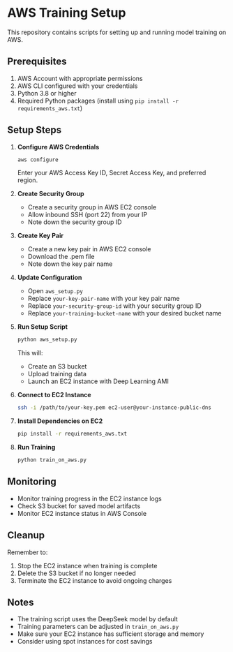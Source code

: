 # AWS Training Setup

This repository contains scripts for setting up and running model training on AWS.

## Prerequisites

1. AWS Account with appropriate permissions
2. AWS CLI configured with your credentials
3. Python 3.8 or higher
4. Required Python packages (install using `pip install -r requirements_aws.txt`)

## Setup Steps

1. **Configure AWS Credentials**
   ```bash
   aws configure
   ```
   Enter your AWS Access Key ID, Secret Access Key, and preferred region.

2. **Create Security Group**
   - Create a security group in AWS EC2 console
   - Allow inbound SSH (port 22) from your IP
   - Note down the security group ID

3. **Create Key Pair**
   - Create a new key pair in AWS EC2 console
   - Download the .pem file
   - Note down the key pair name

4. **Update Configuration**
   - Open `aws_setup.py`
   - Replace `your-key-pair-name` with your key pair name
   - Replace `your-security-group-id` with your security group ID
   - Replace `your-training-bucket-name` with your desired bucket name

5. **Run Setup Script**
   ```bash
   python aws_setup.py
   ```
   This will:
   - Create an S3 bucket
   - Upload training data
   - Launch an EC2 instance with Deep Learning AMI

6. **Connect to EC2 Instance**
   ```bash
   ssh -i /path/to/your-key.pem ec2-user@your-instance-public-dns
   ```

7. **Install Dependencies on EC2**
   ```bash
   pip install -r requirements_aws.txt
   ```

8. **Run Training**
   ```bash
   python train_on_aws.py
   ```

## Monitoring

- Monitor training progress in the EC2 instance logs
- Check S3 bucket for saved model artifacts
- Monitor EC2 instance status in AWS Console

## Cleanup

Remember to:
1. Stop the EC2 instance when training is complete
2. Delete the S3 bucket if no longer needed
3. Terminate the EC2 instance to avoid ongoing charges

## Notes

- The training script uses the DeepSeek model by default
- Training parameters can be adjusted in `train_on_aws.py`
- Make sure your EC2 instance has sufficient storage and memory
- Consider using spot instances for cost savings 